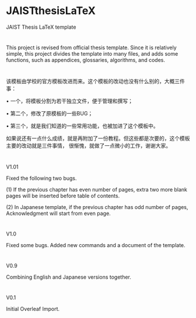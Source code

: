 # JAISTthesisLaTeX
JAIST Thesis LaTeX template

# ############################################
This project is revised from official thesis template. Since it is relatively simple, 
this project divides the template into many files, and adds some functions, such as 
appendices, glossaries, algorithms, and codes.

# ############################################
该模板由学校的官方模板改进而来。这个模板的改动也没有什么别的，大概三件事：

• 一个，将模板分割为若干独立文件，便于管理和撰写；

• 第二个，修改了原模板的一些BUG；

• 第三个，就是我们知道的一些常用功能，也被加进了这个模板中。

如果说还有一点什么成绩，就是再附加了一份教程。但这些都是次要的，这个模板主要的改动就是三件事情，
很惭愧，就做了一点微小的工作，谢谢大家。

# ############################################
V1.01

Fixed the following two bugs.

(1) If the previous chapter has even number of pages, extra two more blank pages will be inserted before table of contents.

(2) In Japanese template, if the previous chapter has odd number of pages, Acknowledgment will start from even page.

# ############################################
V1.0

Fixed some bugs. Added new commands and a document of the template.

# ############################################
V0.9

Combining English and Japanese versions together.

# ############################################
V0.1

Initial Overleaf Import.
